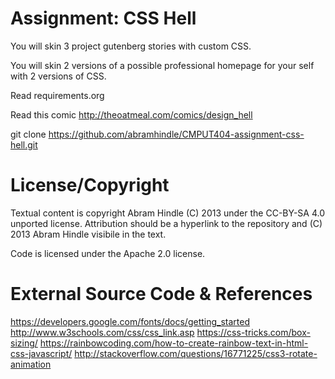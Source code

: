 Assignment: CSS Hell
====================

You will skin 3 project gutenberg stories with custom CSS.

You will skin 2 versions of a possible professional homepage for your
self with 2 versions of CSS.

Read requirements.org

Read this comic http://theoatmeal.com/comics/design_hell

git clone https://github.com/abramhindle/CMPUT404-assignment-css-hell.git

License/Copyright
=================

Textual content is copyright Abram Hindle (C) 2013 under the CC-BY-SA
4.0 unported license. Attribution should be a hyperlink to the
repository and (C) 2013 Abram Hindle visibile in the text.

Code is licensed under the Apache 2.0 license.

External Source Code & References
=================================
https://developers.google.com/fonts/docs/getting_started
http://www.w3schools.com/css/css_link.asp
https://css-tricks.com/box-sizing/
https://rainbowcoding.com/how-to-create-rainbow-text-in-html-css-javascript/
http://stackoverflow.com/questions/16771225/css3-rotate-animation
